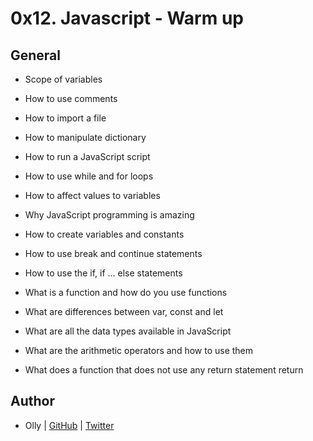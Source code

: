 # 0x12. Javascript - Warm up



## General



- Scope of variables

- How to use comments

- How to import a file

- How to manipulate dictionary

- How to run a JavaScript script

- How to use while and for loops

- How to affect values to variables

- Why JavaScript programming is amazing

- How to create variables and constants

- How to use break and continue statements

- How to use the if, if ... else statements

- What is a function and how do you use functions

- What are differences between var, const and let

- What are all the data types available in JavaScript

- What are the arithmetic operators and how to use them

- What does a function that does not use any return statement return





## Author

* Olly | [GitHub](https://github.com/sanojabby) | [Twitter](https://https://twitter.com/BaptisteSano)
